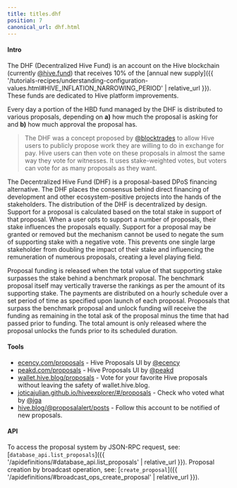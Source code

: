 ```yaml
---
title: titles.dhf
position: 7
canonical_url: dhf.html
---
```


#### Intro

The DHF (Decentralized Hive Fund) is an account on the Hive blockchain (currently [@hive.fund](https://hiveblocks.com/@hive.fund)) that receives 10% of the [annual new supply]({{ '/tutorials-recipes/understanding-configuration-values.html#HIVE_INFLATION_NARROWING_PERIOD' | relative_url }}).  These funds are dedicated to Hive platform improvements.

Every day a portion of the HBD fund managed by the DHF is distributed to various proposals, depending on **a)** how much the proposal is asking for and **b)** how much approval the proposal has.

> The DHF was a concept proposed by [@blocktrades](https://hiveblocks.com/@blocktrades) to allow Hive users to publicly propose work they are willing to do in exchange for pay. Hive users can then vote on these proposals in almost the same way they vote for witnesses.  It uses stake-weighted votes, but voters can vote for as many proposals as they want.

The Decentralized Hive Fund (DHF) is a proposal-based DPoS financing
alternative.  The DHF places the consensus behind direct financing of
development and other ecosystem-positive projects into the hands of the
stakeholders.  The distribution of the DHF is decentralized by design.  Support
for a proposal is calculated based on the total stake in support of that
proposal. When a user opts to support a number of proposals, their stake
influences the proposals equally.  Support for a proposal may be granted or
removed but the mechanism cannot be used to negate the sum of supporting stake
with a negative vote.  This prevents one single large stakeholder from doubling
the impact of their stake and influencing the remuneration of numerous
proposals, creating a level playing field.

Proposal funding is released when the total value of that supporting stake
surpasses the stake behind a benchmark proposal.  The benchmark proposal itself
may vertically traverse the rankings as per the amount of its supporting stake.
The payments are distributed on a hourly schedule over a set period of time as
specified upon launch of each proposal.  Proposals that surpass the benchmark
proposal and unlock funding will receive the funding as remaining in the total
ask of the proposal minus the time that had passed prior to funding.  The total
amount is only released where the proposal unlocks the funds prior to its
scheduled duration.

#### Tools

* [ecency.com/proposals](https://ecency.com/proposals) - Hive Proposals UI by [@ecency](https://ecency.com/@ecency)
* [peakd.com/proposals](https://peakd.com/proposals) - Hive Proposals UI by [@peakd](https://peakd.com/@peakd)
* [wallet.hive.blog/proposals](https://wallet.hive.blog/proposals) - Vote for your favorite Hive proposals without leaving the safety of wallet.hive.blog.
* [joticajulian.github.io/hiveexplorer/#/proposals](https://joticajulian.github.io/hiveexplorer/#/proposals) - Check who voted what by [@jga](https://peakd.com/@jga)
* [hive.blog/@proposalalert/posts](https://hive.blog/@proposalalert/posts) - Follow this account to be notified of new proposals.

#### API

To access the proposal system by JSON-RPC request, see: [`database_api.list_proposals`]({{ '/apidefinitions/#database_api.list_proposals' | relative_url }}).  Proposal creation by broadcast operation, see: [`create_proposal`]({{ '/apidefinitions/#broadcast_ops_create_proposal' | relative_url }}).
